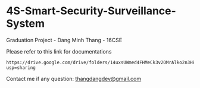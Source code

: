 # 4S-Smart-Security-Surveillance-System
Graduation Project - Dang Minh Thang - 16CSE 

Please refer to this link for documentations
```
https://drive.google.com/drive/folders/14uxsUWmed4FHMeCk3v2OMrAlko2n3HB7?usp=sharing
```

Contact me if any question: thangdangdev@gmail.com
